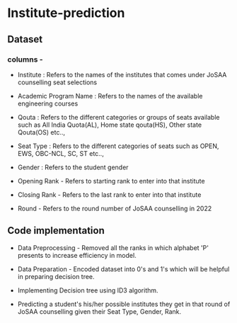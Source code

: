 # Institute-prediction

## Dataset

### columns - 

- Institute : Refers to the names of the institutes that comes under JoSAA counselling seat selections

- Academic Program Name : Refers to the names of the available engineering courses

- Qouta : Refers to the different categories or groups of seats available such as All India Quota(AL), Home state qouta(HS), Other state Qouta(OS) etc..,

- Seat Type : Refers to the different categories of seats such as OPEN, EWS, OBC-NCL, SC, ST etc..,

- Gender : Refers to the student gender

- Opening Rank - Refers to starting rank to enter into that institute

- Closing Rank - Refers to the last rank to enter into that institute

- Round - Refers to the round number of JoSAA counselling in 2022

## Code implementation 

- Data Preprocessing - Removed all the ranks in which alphabet 'P' presents to increase efficiency in model.

- Data Preparation - Encoded dataset into 0's and 1's which will be helpful in preparing decision tree.

- Implementing Decision tree using ID3 algorithm.

- Predicting a student's his/her possible institutes they get in that round of JoSAA counselling given their Seat Type, Gender, Rank.
